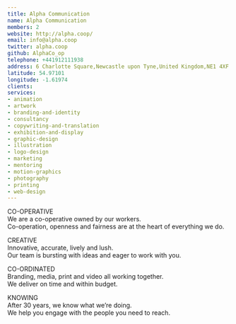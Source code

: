 ```yaml
---
title: Alpha Communication
name: Alpha Communication
members: 2
website: http://alpha.coop/
email: info@alpha.coop
twitter: alpha.coop
github: AlphaCo_op
telephone: +441912111938
address: 6 Charlotte Square,Newcastle upon Tyne,United Kingdom,NE1 4XF
latitude: 54.97101
longitude: -1.61974
clients:
services:
- animation
- artwork
- branding-and-identity
- consultancy
- copywriting-and-translation
- exhibition-and-display
- graphic-design
- illustration
- logo-design
- marketing
- mentoring
- motion-graphics
- photography
- printing
- web-design
---
```


CO-OPERATIVE  
We are a co-operative owned by our workers.  
Co-operation, openness and fairness are at the heart of everything we do.

CREATIVE  
Innovative, accurate, lively and lush.  
Our team is bursting with ideas and eager to work with you.

CO-ORDINATED  
Branding, media, print and video all working together.  
We deliver on time and within budget.

KNOWING  
After 30 years, we know what we’re doing.  
We help you engage with the people you need to reach.
